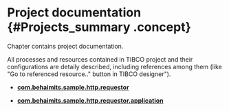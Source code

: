 # Project documentation {#Projects_summary .concept}

Chapter contains project documentation.

All processes and resources contained in TIBCO project and their configurations are detaily described, including references among them \(like "Go to referenced resource.." button in TIBCO designer"\).

-   **[com.behaimits.sample.http.requestor](../projects/com.behaimits.sample.http.requestor/com.behaimits.sample.http.requestor.md)**  

-   **[com.behaimits.sample.http.requestor.application](../projects/com.behaimits.sample.http.requestor.application/com.behaimits.sample.http.requestor.application.md)**  


